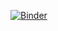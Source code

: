 [![Binder](https://mybinder.org/badge_logo.svg)](https://mybinder.org/v2/gh/statiksof/binderized-howtos.git/master)


